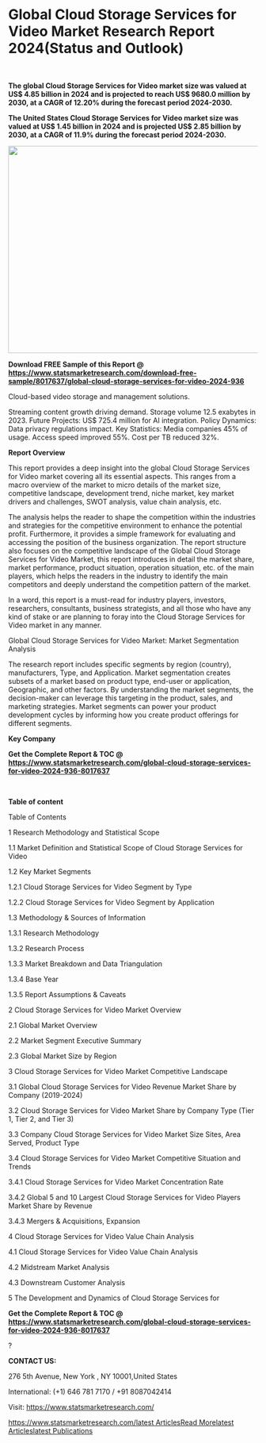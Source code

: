 <h1>Global Cloud Storage Services for Video Market Research Report 2024(Status and Outlook)</h1><br/><p><strong>The global Cloud Storage Services for Video market size was valued at US$ 4.85 billion in 2024 and is projected to reach US$ 9680.0 million by 2030, at a <strong>CAGR</strong> of 12.20% during the forecast period 2024-2030.</strong></p>
 
 
 
 <p><strong>The United States Cloud Storage Services for Video market size was valued at US$ 1.45 billion in 2024 and is projected US$ 2.85 billion by 2030, at a <strong>CAGR</strong> of 11.9% during the forecast period 2024-2030.</strong></p>
 
 
 
 <p><strong><img alt="" src="https://www.24marketreports.com/assets/report-images/CloudStorageServices.png" style="height:418px; width:731px" /></strong></p>
 
 
 
 <p><strong>Download FREE Sample of this Report @ <a href="https://www.statsmarketresearch.com/download-free-sample/8017637/global-cloud-storage-services-for-video-2024-936">https://www.statsmarketresearch.com/download-free-sample/8017637/global-cloud-storage-services-for-video-2024-936</a></strong></p>
 
 
 
 <p>Cloud-based video storage and management solutions.</p>
 
 
 
 <p>Streaming content growth driving demand. Storage volume 12.5 exabytes in 2023. Future Projects: US$ 725.4 million for AI integration. Policy Dynamics: Data privacy regulations impact. Key Statistics: Media companies 45% of usage. Access speed improved 55%. Cost per TB reduced 32%.</p>
 
 
 
 <p><strong>Report Overview</strong></p>
 
 
 
 <p>This report provides a deep insight into the global Cloud Storage Services for Video market covering all its essential aspects. This ranges from a macro overview of the market to micro details of the market size, competitive landscape, development trend, niche market, key market drivers and challenges, SWOT analysis, value chain analysis, etc.</p>
 
 
 
 <p>The analysis helps the reader to shape the competition within the industries and strategies for the competitive environment to enhance the potential profit. Furthermore, it provides a simple framework for evaluating and accessing the position of the business organization. The report structure also focuses on the competitive landscape of the Global Cloud Storage Services for Video Market, this report introduces in detail the market share, market performance, product situation, operation situation, etc. of the main players, which helps the readers in the industry to identify the main competitors and deeply understand the competition pattern of the market.</p>
 
 
 
 <p>In a word, this report is a must-read for industry players, investors, researchers, consultants, business strategists, and all those who have any kind of stake or are planning to foray into the Cloud Storage Services for Video market in any manner.</p>
 
 
 
 <p>Global Cloud Storage Services for Video Market: Market Segmentation Analysis</p>
 
 
 
 <p>The research report includes specific segments by region (country), manufacturers, Type, and Application. Market segmentation creates subsets of a market based on product type, end-user or application, Geographic, and other factors. By understanding the market segments, the decision-maker can leverage this targeting in the product, sales, and marketing strategies. Market segments can power your product development cycles by informing how you create product offerings for different segments.</p>
 
 
 
 <p><strong>Key Company</strong></p>
 
 
 
 <div><b>Get the Complete Report & TOC @ <a href="https://www.statsmarketresearch.com/global-cloud-storage-services-for-video-2024-936-8017637">https://www.statsmarketresearch.com/global-cloud-storage-services-for-video-2024-936-8017637</a></b></div>
 
 
 
 <p><br />
 
 <b>Table of content</b></p>
 
 
 
 <p>Table of Contents<br />
 
 1 Research Methodology and Statistical Scope<br />
 
 1.1 Market Definition and Statistical Scope of Cloud Storage Services for Video<br />
 
 1.2 Key Market Segments<br />
 
 1.2.1 Cloud Storage Services for Video Segment by Type<br />
 
 1.2.2 Cloud Storage Services for Video Segment by Application<br />
 
 1.3 Methodology & Sources of Information<br />
 
 1.3.1 Research Methodology<br />
 
 1.3.2 Research Process<br />
 
 1.3.3 Market Breakdown and Data Triangulation<br />
 
 1.3.4 Base Year<br />
 
 1.3.5 Report Assumptions & Caveats<br />
 
 2 Cloud Storage Services for Video Market Overview<br />
 
 2.1 Global Market Overview<br />
 
 2.2 Market Segment Executive Summary<br />
 
 2.3 Global Market Size by Region<br />
 
 3 Cloud Storage Services for Video Market Competitive Landscape<br />
 
 3.1 Global Cloud Storage Services for Video Revenue Market Share by Company (2019-2024)<br />
 
 3.2 Cloud Storage Services for Video Market Share by Company Type (Tier 1, Tier 2, and Tier 3)<br />
 
 3.3 Company Cloud Storage Services for Video Market Size Sites, Area Served, Product Type<br />
 
 3.4 Cloud Storage Services for Video Market Competitive Situation and Trends<br />
 
 3.4.1 Cloud Storage Services for Video Market Concentration Rate<br />
 
 3.4.2 Global 5 and 10 Largest Cloud Storage Services for Video Players Market Share by Revenue<br />
 
 3.4.3 Mergers & Acquisitions, Expansion<br />
 
 4 Cloud Storage Services for Video Value Chain Analysis<br />
 
 4.1 Cloud Storage Services for Video Value Chain Analysis<br />
 
 4.2 Midstream Market Analysis<br />
 
 4.3 Downstream Customer Analysis<br />
 
 5 The Development and Dynamics of Cloud Storage Services for</p>
 
 
 
 <div><b>Get the Complete Report & TOC @ <a href="https://www.statsmarketresearch.com/global-cloud-storage-services-for-video-2024-936-8017637">https://www.statsmarketresearch.com/global-cloud-storage-services-for-video-2024-936-8017637</a></b></div>
 
 
 
 <p>? </p>
 
 
 
 <p><b>CONTACT US:</b><br />
 
 276 5th Avenue, New York , NY 10001,United States<br />
 
 International: (+1) 646 781 7170 / +91 8087042414<br />
 
 Visit: <a href="https://www.statsmarketresearch.com/">https://www.statsmarketresearch.com/</a><br />
 
 <a href="https://gyeongbokgung.com">https://www.statsmarketresearch.com/</a><a href="https://hallyeomaritime.com">latest Articles</a><a href="https://jingwansa.com">Read More</a><a href="https://nguoiviet.jp/">latest Articles</a><a href="https://www.intelmarketresearch.com/">latest Publications</a></p>